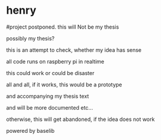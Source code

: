 # henry

#project postponed. this will Not be my thesis



possibly my thesis?

this is an attempt to check, whether my idea has sense

all code runs on raspberry pi in realtime

this could work or could be disaster

all and all, if it works, this would be a prototype

and accompanying my thesis text

and will be more documented etc...

otherwise, this will get abandoned, if the idea does not work

powered by baselib
